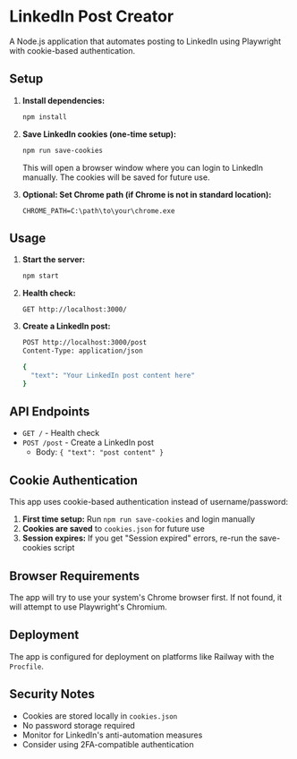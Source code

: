 # LinkedIn Post Creator

A Node.js application that automates posting to LinkedIn using Playwright with cookie-based authentication.

## Setup

1. **Install dependencies:**
   ```bash
   npm install
   ```

2. **Save LinkedIn cookies (one-time setup):**
   ```bash
   npm run save-cookies
   ```
   This will open a browser window where you can login to LinkedIn manually. The cookies will be saved for future use.

3. **Optional: Set Chrome path (if Chrome is not in standard location):**
   ```
   CHROME_PATH=C:\path\to\your\chrome.exe
   ```

## Usage

1. **Start the server:**
   ```bash
   npm start
   ```

2. **Health check:**
   ```
   GET http://localhost:3000/
   ```

3. **Create a LinkedIn post:**
   ```bash
   POST http://localhost:3000/post
   Content-Type: application/json
   
   {
     "text": "Your LinkedIn post content here"
   }
   ```

## API Endpoints

- `GET /` - Health check
- `POST /post` - Create a LinkedIn post
  - Body: `{ "text": "post content" }`

## Cookie Authentication

This app uses cookie-based authentication instead of username/password:

1. **First time setup:** Run `npm run save-cookies` and login manually
2. **Cookies are saved** to `cookies.json` for future use
3. **Session expires:** If you get "Session expired" errors, re-run the save-cookies script

## Browser Requirements

The app will try to use your system's Chrome browser first. If not found, it will attempt to use Playwright's Chromium.

## Deployment

The app is configured for deployment on platforms like Railway with the `Procfile`.

## Security Notes

- Cookies are stored locally in `cookies.json`
- No password storage required
- Monitor for LinkedIn's anti-automation measures
- Consider using 2FA-compatible authentication 